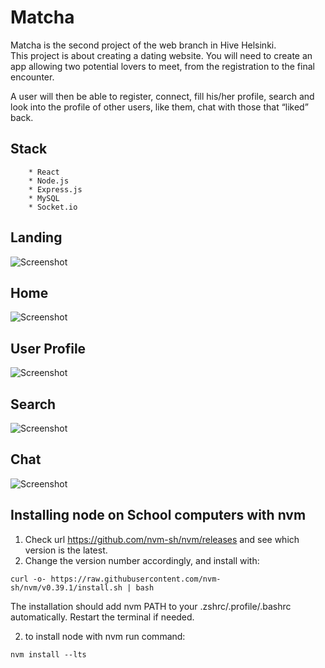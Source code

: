 # Matcha
Matcha is the second project of the web branch in Hive Helsinki.  
This project is about creating a dating website. 
You will need to create an app allowing two potential lovers to meet, 
from the registration to the final encounter.

A user will then be able to register, connect, fill his/her profile, 
search and look into the profile of other users, like them, 
chat with those that “liked” back.

## Stack

```console
	* React
	* Node.js
	* Express.js
	* MySQL
	* Socket.io
```

## Landing
![Screenshot](images/landing_page.png)
## Home
![Screenshot](images/main_page.png)
## User Profile
![Screenshot](images/user_profile_page.png)
## Search
![Screenshot](images/search_page.png)
## Chat
![Screenshot](images/chat_page.png)

## Installing node on School computers with nvm

1. Check url https://github.com/nvm-sh/nvm/releases and see which version is the latest.
2. Change the version number accordingly, and install with:
```console
curl -o- https://raw.githubusercontent.com/nvm-sh/nvm/v0.39.1/install.sh | bash
```

The installation should add nvm PATH to your .zshrc/.profile/.bashrc automatically. Restart the terminal if needed.

2. to install node with nvm run command:
```console
nvm install --lts
```
